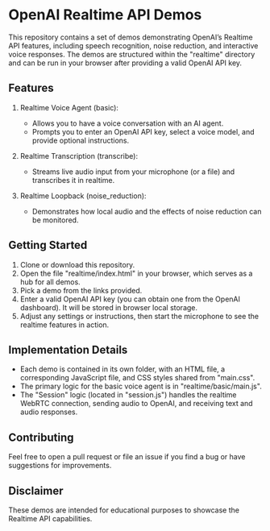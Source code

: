 # OpenAI Realtime API Demos

This repository contains a set of demos demonstrating OpenAI’s Realtime API features, including speech recognition, noise reduction, and interactive voice responses. The demos are structured within the "realtime" directory and can be run in your browser after providing a valid OpenAI API key.

## Features

1. Realtime Voice Agent (basic):
   - Allows you to have a voice conversation with an AI agent.
   - Prompts you to enter an OpenAI API key, select a voice model, and provide optional instructions.

2. Realtime Transcription (transcribe):
   - Streams live audio input from your microphone (or a file) and transcribes it in realtime.

3. Realtime Loopback (noise_reduction):
   - Demonstrates how local audio and the effects of noise reduction can be monitored.

## Getting Started

1. Clone or download this repository.
2. Open the file "realtime/index.html" in your browser, which serves as a hub for all demos.
3. Pick a demo from the links provided.
4. Enter a valid OpenAI API key (you can obtain one from the OpenAI dashboard). It will be stored in browser local storage.
5. Adjust any settings or instructions, then start the microphone to see the realtime features in action.

## Implementation Details

- Each demo is contained in its own folder, with an HTML file, a corresponding JavaScript file, and CSS styles shared from "main.css".
- The primary logic for the basic voice agent is in "realtime/basic/main.js".
- The "Session" logic (located in "session.js") handles the realtime WebRTC connection, sending audio to OpenAI, and receiving text and audio responses.

## Contributing

Feel free to open a pull request or file an issue if you find a bug or have suggestions for improvements.

## Disclaimer

These demos are intended for educational purposes to showcase the Realtime API capabilities.

